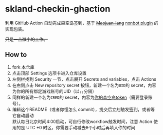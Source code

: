 # skland-checkin-ghaction

利用 GitHub Action 自动完成森空岛签到，基于 ~~[Maojuan-lang](https://github.com/Maojuan-lang/SenKongDao)~~ [nonbot plugin](https://github.com/GuGuMur/nonebot-plugin-skland-arksign) 的实现包装。

~~只是一点微小的工作。~~

## How to
1. fork 本仓库
2. 点击顶部 Settings 选项卡进入仓库设置
3. 左侧栏找到 Security 一节，点击展开 Secrets and variables，点击 Actions
4. 在右侧点击 New repository secret 按钮，新建一个名为``UID``的 secret，内容为你的所有绑定游戏账号的UID（以``;;``分隔）
5. 同样的新建一个名为``CRED``的 secret，内容为[你的森空岛token](https://web-api.skland.com/account/info/hg)（需要登录账号）。
6. 编辑这个README（或者你懂怎么 commit），提交后立刻触发签到，或者等它自动启动<br>默认每日北京时间4:00启动，可自行修改workflow触发时间，注意 Action 使用的是 UTC +0 时区，你需要手动减去8个小时后再填入你的时间